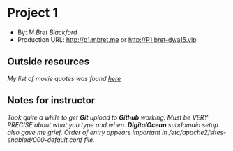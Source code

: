 # Project 1
+ By: *M Bret Blackford*
+ Production URL: <http://p1.mbret.me> or <http://P1.bret-dwa15.vip>

## Outside resources
*My list of movie quotes was found [here](https://www.infoplease.com/arts-entertainment/movies-and-videos/top-100-movie-quotes)*

## Notes for instructor
*Took quite a while to get **Git** upload to **Github** working.  Must be VERY PRECISE about what you type and when.
 **DigitalOcean** subdomain setup also gave me grief.  Order of entry appears important in /etc/apache2/sites-enabled/000-default.conf file.*
